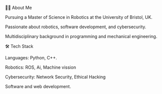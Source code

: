👨‍🎓 About Me

Pursuing a Master of Science in Robotics at the University of Bristol, UK.

Passionate about robotics, software development, and cybersecurity.

Multidisciplinary background in programming and mechanical engineering.

🛠️ Tech Stack

Languages: Python, C++.

Robotics: ROS, Ai, Machine vission

Cybersecurity: Network Security, Ethical Hacking

Software and web development.
